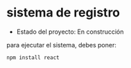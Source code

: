 <h1> sistema de registro </h1>

- Estado del proyecto: En construcción
  
para ejecutar el sistema, debes poner:

 ```npm install react```
